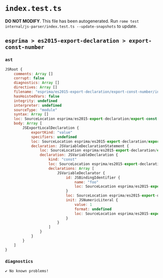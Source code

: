 # `index.test.ts`

**DO NOT MODIFY**. This file has been autogenerated. Run `rome test internal/js-parser/index.test.ts --update-snapshots` to update.

## `esprima > es2015-export-declaration > export-const-number`

### `ast`

```javascript
JSRoot {
	comments: Array []
	corrupt: false
	diagnostics: Array []
	directives: Array []
	filename: "esprima/es2015-export-declaration/export-const-number/input.js"
	hasHoistedVars: false
	integrity: undefined
	interpreter: undefined
	sourceType: "module"
	syntax: Array []
	loc: SourceLocation esprima/es2015-export-declaration/export-const-number/input.js 1:0-2:0
	body: Array [
		JSExportLocalDeclaration {
			exportKind: "value"
			specifiers: undefined
			loc: SourceLocation esprima/es2015-export-declaration/export-const-number/input.js 1:0-1:21
			declaration: JSVariableDeclarationStatement {
				loc: SourceLocation esprima/es2015-export-declaration/export-const-number/input.js 1:7-1:21
				declaration: JSVariableDeclaration {
					kind: "const"
					loc: SourceLocation esprima/es2015-export-declaration/export-const-number/input.js 1:7-1:21
					declarations: Array [
						JSVariableDeclarator {
							id: JSBindingIdentifier {
								name: "foo"
								loc: SourceLocation esprima/es2015-export-declaration/export-const-number/input.js 1:13-1:16 (foo)
							}
							loc: SourceLocation esprima/es2015-export-declaration/export-const-number/input.js 1:13-1:20
							init: JSNumericLiteral {
								value: 1
								format: undefined
								loc: SourceLocation esprima/es2015-export-declaration/export-const-number/input.js 1:19-1:20
							}
						}
					]
				}
			}
		}
	]
}
```

### `diagnostics`

```
✔ No known problems!

```
